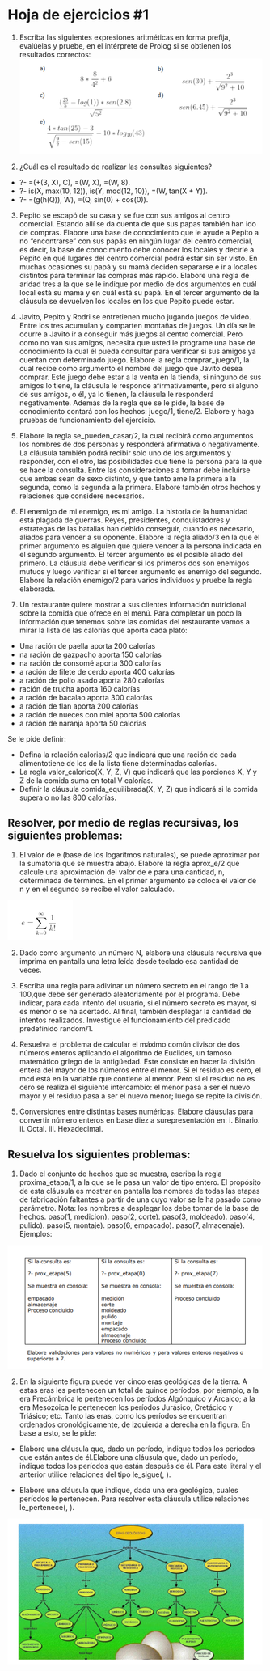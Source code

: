 # Hoja de ejercicios #1

1. Escriba las siguientes expresiones aritméticas en forma prefija, evalúelas y pruebe,
en el intérprete de Prolog si se obtienen los resultados correctos:
![EX](/Src/ejercicio_1.PNG)

2. ¿Cuál es el resultado de realizar las consultas siguientes?
* ?- =(+(3, X), C), =(W, X), =(W, 8).
* ?- is(X, max(10, 12)), is(Y, mod(12, 10)), =(W, tan(X + Y)).
* ?- =(g(h(Q)), W), =(Q, sin(0) + cos(0)).

3. Pepito se escapó de su casa y se fue con sus amigos al centro comercial. Estando
allí se da cuenta de que sus papas también han ido de compras. Elabore una base
de conocimiento que le ayude a Pepito a no “encontrarse” con sus papás en ningún
lugar del centro comercial, es decir, la base de conocimiento debe conocer los
locales y decirle a Pepito en qué lugares del centro comercial podrá estar sin ser
visto. En muchas ocasiones su papá y su mamá deciden separarse e ir a locales
distintos para terminar las compras más rápido. Elabore una regla de aridad tres a
la que se le indique por medio de dos argumentos en cuál local está su mamá y en
cuál está su papá. En el tercer argumento de la cláusula se devuelven los locales
en los que Pepito puede estar.

4. Javito, Pepito y Rodri se entretienen mucho jugando juegos de video. Entre los
tres acumulan y comparten montañas de juegos. Un día se le ocurre a Javito ir a
conseguir más juegos al centro comercial. Pero como no van sus amigos, necesita
que usted le programe una base de conocimiento la cual él pueda consultar para
verificar si sus amigos ya cuentan con determinado juego. Elabore la regla
comprar_juego/1, la cual recibe como argumento el nombre del juego que Javito
desea comprar. Este juego debe estar a la venta en la tienda, si ninguno de sus
amigos lo tiene, la cláusula le responde afirmativamente, pero si alguno de sus
amigos, o él, ya lo tienen, la cláusula le responderá negativamente. Además de la
regla que se le pide, la base de conocimiento contará con los hechos: juego/1,
tiene/2. Elabore y haga pruebas de funcionamiento del ejercicio.

5. Elabore la regla se_pueden_casar/2, la cual recibirá como argumentos los nombres
de dos personas y responderá afirmativa o negativamente. La cláusula también
podrá recibir solo uno de los argumentos y responder, con el otro, las posibilidades
que tiene la persona para la que se hace la consulta. Entre las consideraciones a
tomar debe incluirse que ambas sean de sexo distinto, y que tanto ame la primera
a la segunda, como la segunda a la primera. Elabore también otros hechos y
relaciones que considere necesarios.

6. El enemigo de mi enemigo, es mi amigo. La historia de la humanidad está plagada
de guerras. Reyes, presidentes, conquistadores y estrategas de las batallas han
debido conseguir, cuando es necesario, aliados para vencer a su oponente. Elabore
la regla aliado/3 en la que el primer argumento es alguien que quiere vencer a la
persona indicada en el segundo argumento. El tercer argumento es el posible
aliado del primero. La cláusula debe verificar si los primeros dos son enemigos
mutuos y luego verificar si el tercer argumento es enemigo del segundo. Elabore la
relación enemigo/2 para varios individuos y pruebe la regla elaborada.

7. Un restaurante quiere mostrar a sus clientes información nutricional sobre la
comida que ofrece en el menú. Para completar un poco la información que
tenemos sobre las comidas del restaurante vamos a mirar la lista de las calorías
que aporta cada plato:
* Una ración de paella aporta 200 calorías
* na ración de gazpacho aporta 150 calorías
* na ración de consomé aporta 300 calorías
* a ración de filete de cerdo aporta 400 calorías
* a ración de pollo asado aporta 280 calorías
*  ración de trucha aporta 160 calorías
* a ración de bacalao aporta 300 calorías
* a ración de flan aporta 200 calorías
* a ración de nueces con miel aporta 500 calorías
* a ración de naranja aporta 50 calorías

Se le pide definir:
- Defina la relación calorias/2 que indicará que una ración de cada
alimentotiene de los de la lista tiene determinadas calorías.
- La regla valor_calorico(X, Y, Z, V) que indicará que las porciones X, Y y
Z de la comida suma en total V calorías.
- Definir la cláusula comida_equilibrada(X, Y, Z) que indicará si la comida
supera o no las 800 calorías.

## Resolver, por medio de reglas recursivas, los siguientes problemas:

1. El valor de e (base de los logaritmos naturales), se puede aproximar por la
sumatoria que se muestra abajo. Elabore la regla aprox_e/2 que calcule una
aproximación del valor de e para una cantidad, n, determinada de términos. En el
primer argumento se coloca el valor de n y en el segundo se recibe el valor
calculado.

![EX](/Src/ejercicio_1b.PNG)

2. Dado como argumento un número N, elabore una cláusula recursiva que imprima
en pantalla una letra leída desde teclado esa cantidad de veces.

3. Escriba una regla para adivinar un número secreto en el rango de 1 a 100,que
debe ser generado aleatoriamente por el programa. Debe indicar, para cada
intento del usuario, si el número secreto es mayor, si es menor o se ha acertado.
Al final, también desplegar la cantidad de intentos realizados. Investigue el
funcionamiento del predicado predefinido random/1.

4. Resuelva el problema de calcular el máximo común divisor de dos números
enteros aplicando el algoritmo de Euclides, un famoso matemático griego de la
antigüedad. Este consiste en hacer la división entera del mayor de los números
entre el menor. Si el residuo es cero, el mcd está en la variable que contiene al
menor. Pero si el residuo no es cero se realiza el siguiente intercambio: el menor
pasa a ser el nuevo mayor y el residuo pasa a ser el nuevo menor; luego se
repite la división.

5. Conversiones entre distintas bases numéricas. Elabore cláusulas para convertir
número enteros en base diez a surepresentación en:
i. Binario.
ii. Octal.
iii. Hexadecimal.

## Resuelva los siguientes problemas:
1. Dado el conjunto de hechos que se muestra, escriba la regla proxima_etapa/1, a la
que se le pasa un valor de tipo entero. El propósito de esta cláusula es mostrar en
pantalla los nombres de todas las etapas de fabricación faltantes a partir de una
cuyo valor se le ha pasado como parámetro. Nota: los nombres a desplegar los
debe tomar de la base de hechos.
paso(1, medicion).
paso(2, corte).
paso(3, moldeado).
paso(4, pulido).
paso(5, montaje).
paso(6, empacado).
paso(7, almacenaje).
Ejemplos:

![EX](/Src/ejercicio_1c.PNG)


2. En la siguiente figura puede ver cinco eras geológicas de la tierra. A estas eras les
pertenecen un total de quince períodos, por ejemplo, a la era Precámbrica le
pertenecen los períodos Algónquico y Arcaico; a la era Mesozoica le pertenecen los
períodos Jurásico, Cretácico y Triásico; etc. Tanto las eras, como los períodos se
encuentran ordenados cronológicamente, de izquierda a derecha en la figura. En
base a esto, se le pide:

* Elabore una cláusula que, dado un período, indique todos los períodos que
están antes de él.Elabore una cláusula que, dado un período, indique todos los
períodos que están después de él. Para este literal y el anterior utilice
relaciones del tipo le_sigue(<periodo anterior>, <periodo posterior>).
  
* Elabore una cláusula que indique, dada una era geológica, cuales períodos le
pertenecen. Para resolver esta cláusula utilice relaciones le_pertenece(<era>,
<periodo>).
  
![EX](/Src/ejercicio_2c.PNG)
